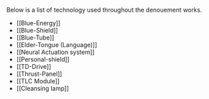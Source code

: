 Below is a list of technology used throughout the denouement works.
- [[Blue-Energy]]
- [[Blue-Shield]]
- [[Blue-Tube]]
- [[Elder-Tongue (Language)]]
- [[Neural Actuation system]]
- [[Personal-shield]]
- [[TD-Drive]]
- [[Thrust-Panel]]
- [[TLC Module]]
- [[Cleansing lamp]]
